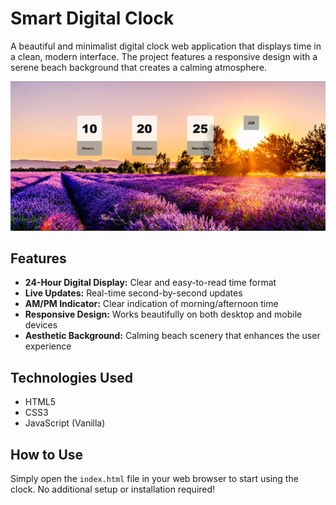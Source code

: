 # Smart Digital Clock

A beautiful and minimalist digital clock web application that displays time in a clean, modern interface. The project features a responsive design with a serene beach background that creates a calming atmosphere.

![Smart Clock Interface](../assets/HomePage.png)

## Features

- **24-Hour Digital Display:** Clear and easy-to-read time format
- **Live Updates:** Real-time second-by-second updates
- **AM/PM Indicator:** Clear indication of morning/afternoon time
- **Responsive Design:** Works beautifully on both desktop and mobile devices
- **Aesthetic Background:** Calming beach scenery that enhances the user experience

## Technologies Used

- HTML5
- CSS3
- JavaScript (Vanilla)

## How to Use

Simply open the `index.html` file in your web browser to start using the clock. No additional setup or installation required!
